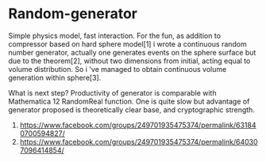 # Random-generator
Simple physics model, fast interaction.  For the fun, as addition to compressor based on hard sphere model[1] i wrote a continuous random number generator, actually one generates events on the sphere surface but due to the theorem[2], without two dimensions from initial, acting equal to volume distribution. So i 've managed to obtain continuous volume generation within sphere[3].

What is next step? Productivity of generator is comparable with Mathematica 12 RandomReal function. One is quite slow but advantage of generator proposed is theoretically clear base, and cryptographic strength.

1. https://www.facebook.com/groups/249701935475374/permalink/631840700594827/
2. https://www.facebook.com/groups/249701935475374/permalink/640307096414854/

